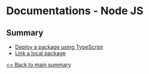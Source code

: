 # Documentations - Node JS

## Summary

- [Deploy a package using TypeScript](./deploy-typescript-package.md)
- [Link a local package](./link-local-package.md)

[<= Back to main summary](../README.md)